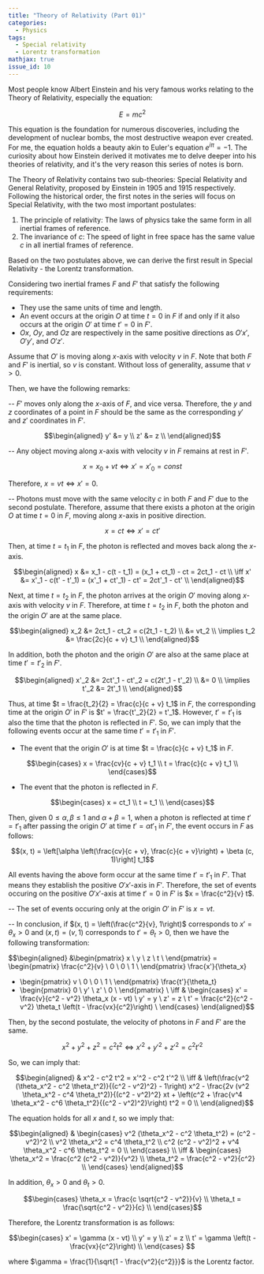 ```yaml
---
title: "Theory of Relativity (Part 01)"
categories:
  - Physics
tags:
  - Special relativity
  - Lorentz transformation
mathjax: true
issue_id: 10
---
```


Most people know Albert Einstein and his very famous works relating to the Theory of Relativity, especially the equation:

$$
E = mc^2
$$

This equation is the foundation for numerous discoveries, including the development of nuclear bombs, the most destructive weapon ever created.
For me, the equation holds a beauty akin to Euler's equation $e^{i \pi} = -1$.
The curiosity about how Einstein derived it motivates me to delve deeper into his theories of relativity, and it's the very reason this series of notes is born.

The Theory of Relativity contains two sub-theories: Special Relativity and General Relativity, proposed by Einstein in 1905 and 1915 respectively.
Following the historical order, the first notes in the series will focus on Special Relativity, with the two most important postulates:
1. The principle of relativity: The laws of physics take the same form in all inertial frames of reference.
2. The invariance of $c$: The speed of light in free space has the same value $c$ in all inertial frames of reference.

Based on the two postulates above, we can derive the first result in Special Relativity - the Lorentz transformation.

Considering two inertial frames $F$ and $F'$ that satisfy the following requirements:
- They use the same units of time and length.
- An event occurs at the origin $O$ at time $t = 0$ in $F$ if and only if it also occurs at the origin $O'$ at time $t' = 0$ in $F'$.
- $Ox$, $Oy$, and $Oz$ are respectively in the same positive directions as $O'x'$, $O'y'$, and $O'z'$.

Assume that $O'$ is moving along $x$-axis with velocity $v$ in $F$.
Note that both $F$ and $F'$ is inertial, so $v$ is constant.
Without loss of generality, assume that $v > 0$.

Then, we have the following remarks:

-- $F'$ moves only along the $x$-axis of $F$, and vice versa.
Therefore, the $y$ and $z$ coordinates of a point in $F$ should be the same as the corresponding $y'$ and $z'$ coordinates in $F'$.

$$\begin{aligned}
y' &= y \\
z' &= z \\
\end{aligned}$$

-- Any object moving along $x$-axis with velocity $v$ in $F$ remains at rest in $F'$.

$$
x = x_0 + vt \iff x' = x'_0 = const
$$

Therefore, $x = vt \iff x' = 0$.

-- Photons must move with the same velocity $c$ in both $F$ and $F'$ due to the second postulate.
Therefore, assume that there exists a photon at the origin $O$ at time $t = 0$ in $F$, moving along $x$-axis in positive direction.

$$
x = ct \iff x' = ct'
$$

Then, at time $t = t_1$ in $F$, the photon is reflected and moves back along the $x$-axis.

$$\begin{aligned}
x &= x_1 - c(t - t_1) = (x_1 + ct_1) - ct = 2ct_1 - ct \\
\iff x' &= x'_1 - c(t' - t'_1) = (x'_1 + ct'_1) - ct' = 2ct'_1 - ct' \\
\end{aligned}$$

Next, at time $t = t_2$ in $F$, the photon arrives at the origin $O'$ moving along $x$-axis with velocity $v$ in $F$.
Therefore, at time $t = t_2$ in $F$, both the photon and the origin $O'$ are at the same place.

$$\begin{aligned}
x_2 &= 2ct_1 - ct_2 = c(2t_1 - t_2) \\
&= vt_2 \\
\implies t_2 &= \frac{2c}{c + v} t_1 \\
\end{aligned}$$

In addition, both the photon and the origin $O'$ are also at the same place at time $t' = t'_2$ in $F'$.

$$\begin{aligned}
x'_2 &= 2ct'_1 - ct'_2 = c(2t'_1 - t'_2) \\
&= 0 \\
\implies t'_2 &= 2t'_1 \\
\end{aligned}$$

Thus, at time $t = \frac{t_2}{2} = \frac{c}{c + v} t_1$ in $F$, the corresponding time at the origin $O'$ in $F'$ is $t' = \frac{t'_2}{2} = t'_1$.
However, $t' = t'_1$ is also the time that the photon is reflected in $F'$.
So, we can imply that the following events occur at the same time $t' = t'_1$ in $F'$.

- The event that the origin $O'$ is at time $t = \frac{c}{c + v} t_1$ in $F$.

$$\begin{cases}
x = \frac{cv}{c + v} t_1 \\
t = \frac{c}{c + v} t_1 \\
\end{cases}$$

- The event that the photon is reflected in $F$.

$$\begin{cases}
x = ct_1 \\
t = t_1 \\
\end{cases}$$

Then, given $0 \leq \alpha, \beta \leq 1$ and $\alpha + \beta = 1$, when a photon is reflected at time $t' = t'_1$ after passing the origin $O'$ at time $t' = \alpha t'_1$ in $F'$, the event occurs in $F$ as follows:

$$(x, t) = \left[\alpha \left(\frac{cv}{c + v}, \frac{c}{c + v}\right) + \beta (c, 1)\right] t_1$$

All events having the above form occur at the same time $t' = t'_1$ in $F'$.
That means they establish the positive $O'x'$-axis in $F'$.
Therefore, the set of events occuring on the positive $O'x'$-axis at time $t' = 0$ in $F'$ is $x = \frac{c^2}{v} t$.

-- The set of events occuring only at the origin $O'$ in $F'$ is $x = vt$.

-- In conclusion, if $(x, t) = \left(\frac{c^2}{v}, 1\right)$ corresponds to $x' = \theta_x > 0$ and $(x, t) = (v, 1)$ corresponds to $t' = \theta_t > 0$, then we have the following transformation:

$$\begin{aligned}
&\begin{pmatrix}
x \\
y \\
z \\
t \\
\end{pmatrix}
= \begin{pmatrix}
\frac{c^2}{v} \\
0 \\
0 \\
1 \\
\end{pmatrix} \frac{x'}{\theta_x}
+ \begin{pmatrix}
v \\
0 \\
0 \\
1 \\
\end{pmatrix} \frac{t'}{\theta_t}
+ \begin{pmatrix}
0 \\
y' \\
z' \\
0 \\
\end{pmatrix} \\
\iff & \begin{cases}
x' = \frac{v}{c^2 - v^2} \theta_x (x - vt) \\
y' = y \\
z' = z \\
t' = \frac{c^2}{c^2 - v^2} \theta_t \left(t - \frac{vx}{c^2}\right) \\
\end{cases}
\end{aligned}$$

Then, by the second postulate, the velocity of photons in $F$ and $F'$ are the same.

$$x^2 + y^2 + z^2 = c^2 t^2 \iff x'^2 + y'^2 + z'^2 = c^2 t'^2$$

So, we can imply that:

$$\begin{aligned}
& x^2 - c^2 t^2 = x'^2 - c^2 t'^2 \\
\iff & \left(\frac{v^2 (\theta_x^2 - c^2 \theta_t^2)}{(c^2 - v^2)^2} - 1\right) x^2 - \frac{2v (v^2 \theta_x^2 - c^4 \theta_t^2)}{(c^2 - v^2)^2} xt + \left(c^2 + \frac{v^4 \theta_x^2 - c^6 \theta_t^2}{(c^2 - v^2)^2}\right) t^2 = 0 \\
\end{aligned}$$

The equation holds for all $x$ and $t$, so we imply that:

$$\begin{aligned}
& \begin{cases}
v^2 (\theta_x^2 - c^2 \theta_t^2) = (c^2 - v^2)^2 \\
v^2 \theta_x^2 = c^4 \theta_t^2 \\
c^2 (c^2 - v^2)^2 + v^4 \theta_x^2 - c^6 \theta_t^2 = 0 \\
\end{cases} \\
\iff & \begin{cases}
\theta_x^2 = \frac{c^2 (c^2 - v^2)}{v^2} \\
\theta_t^2 = \frac{c^2 - v^2}{c^2} \\
\end{cases}
\end{aligned}$$

In addition, $\theta_x > 0$ and $\theta_t > 0$.

$$\begin{cases}
\theta_x = \frac{c \sqrt{c^2 - v^2}}{v} \\
\theta_t = \frac{\sqrt{c^2 - v^2}}{c} \\
\end{cases}$$

Therefore, the Lorentz transformation is as follows:

$$\begin{cases}
x' = \gamma (x - vt) \\
y' = y \\
z' = z \\
t' = \gamma \left(t - \frac{vx}{c^2}\right) \\
\end{cases}
$$

where $\gamma = \frac{1}{\sqrt{1 - \frac{v^2}{c^2}}}$ is the Lorentz factor.
